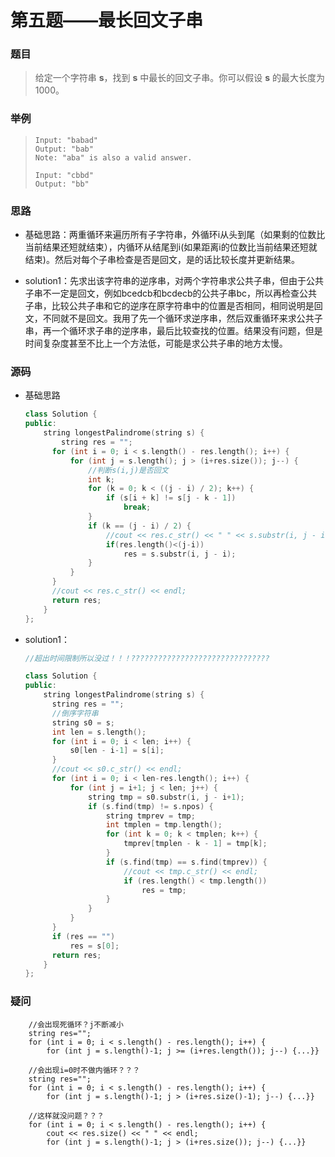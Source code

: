 # 第五题——最长回文子串

### 题目

> 给定一个字符串 **s**，找到 **s** 中最长的回文子串。你可以假设 **s** 的最大长度为1000。

### 举例

> ```
> Input: "babad" 
> Output: "bab"
> Note: "aba" is also a valid answer.
> 
> Input: "cbbd"
> Output: "bb"
> ```

### 思路

* 基础思路：两重循环来遍历所有子字符串，外循环i从头到尾（如果剩的位数比当前结果还短就结束），内循环从结尾到i(如果距离i的位数比当前结果还短就结束)。然后对每个子串检查是否是回文，是的话比较长度并更新结果。

* solution1：先求出该字符串的逆序串，对两个字符串求公共子串，但由于公共子串不一定是回文，例如bcedcb和bcdecb的公共子串bc，所以再检查公共子串，比较公共子串和它的逆序在原字符串中的位置是否相同，相同说明是回文，不同就不是回文。我用了先一个循环求逆序串，然后双重循环来求公共子串，再一个循环求子串的逆序串，最后比较查找的位置。结果没有问题，但是时间复杂度甚至不比上一个方法低，可能是求公共子串的地方太慢。



### 源码

* 基础思路

  ```c++
  class Solution {
  public:
      string longestPalindrome(string s) {
          string res = "";
  		for (int i = 0; i < s.length() - res.length(); i++) {
  			for (int j = s.length(); j > (i+res.size()); j--) {
  				//判断s(i,j)是否回文
  				int k;
  				for (k = 0; k < ((j - i) / 2); k++) {	
  					if (s[i + k] != s[j - k - 1])
  						break;
  				}
  				if (k == (j - i) / 2) {
  					//cout << res.c_str() << " " << s.substr(i, j - i).c_str() << endl;
  					if(res.length()<(j-i))
  						res = s.substr(i, j - i);
  				}
  			}
  		}
  		//cout << res.c_str() << endl;
  		return res;
      }
  };
  ```

* solution1：

  ```c++
  //超出时间限制所以没过！！！???????????????????????????????
  
  class Solution {
  public:
      string longestPalindrome(string s) {
  		string res = "";
  		//倒序字符串
  		string s0 = s;
  		int len = s.length();
  		for (int i = 0; i < len; i++) {
  			s0[len - i-1] = s[i];
  		}
  		//cout << s0.c_str() << endl;
  		for (int i = 0; i < len-res.length(); i++) {
  			for (int j = i+1; j < len; j++) {
  				string tmp = s0.substr(i, j - i+1);
  				if (s.find(tmp) != s.npos) {
  					string tmprev = tmp;
  					int tmplen = tmp.length();
  					for (int k = 0; k < tmplen; k++) {
  						tmprev[tmplen - k - 1] = tmp[k];
  					}
  					if (s.find(tmp) == s.find(tmprev)) {
  						//cout << tmp.c_str() << endl;
  						if (res.length() < tmp.length())
  							res = tmp;
  					}
  				}
  			}
  		}
  		if (res == "")
  			res = s[0];
  		return res;
      }
  };
  ```

### 疑问

		//会出现死循环？j不断减小
		string res="";
		for (int i = 0; i < s.length() - res.length(); i++) {
			for (int j = s.length()-1; j >= (i+res.length()); j--) {...}}
			
		//会出现i=0时不做内循环？？？
		string res="";
		for (int i = 0; i < s.length() - res.length(); i++) {
			for (int j = s.length()-1; j > (i+res.size()-1); j--) {...}}
		
	    //这样就没问题？？？
		for (int i = 0; i < s.length() - res.length(); i++) {
			cout << res.size() << " " << endl;
			for (int j = s.length()-1; j > (i+res.size()); j--) {...}}